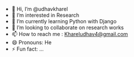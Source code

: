 - 👋 Hi, I’m @udhavkharel
- 👀 I’m interested in Research
- 🌱 I’m currently learning Python with Django
- 💞️ I’m looking to collaborate on research works
- 📫 How to reach me : Khareludhav4@gmail.com
- 😄 Pronouns: He
- ⚡ Fun fact: ...

<!---
udhavkharel/udhavkharel is a ✨ special ✨ repository because its `README.md` (this file) appears on your GitHub profile.
You can click the Preview link to take a look at your changes.
--->
